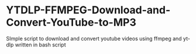 # YTDLP-FFMPEG-Download-and-Convert-YouTube-to-MP3
SImple script to download and convert youtube videos using ffmpeg and yt-dlp written in bash script 
